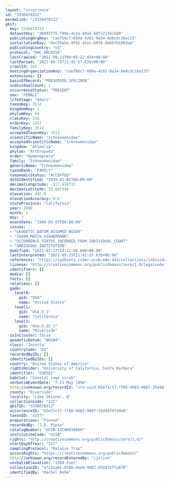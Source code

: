 ```yaml
---
layout: "occurrence"
id: "3336678312"
permalink: "/3336678312"
gbif:
  key: 3336678312
  datasetKey: "d6097f75-f99e-4c2a-b8a5-b0fc213ecbd0"
  publishingOrgKey: "cae7b6c7-669a-4261-9a34-6e8cdc16a125"
  installationKey: "4ec55ebe-9f92-45ec-b076-dd45f61003ab"
  publishingCountry: "US"
  protocol: "DWC_ARCHIVE"
  lastCrawled: "2021-09-11T09:05:22.434+00:00"
  lastParsed: "2021-09-23T21:41:57.635+00:00"
  crawlId: 161
  hostingOrganizationKey: "cae7b6c7-669a-4261-9a34-6e8cdc16a125"
  extensions: {}
  basisOfRecord: "PRESERVED_SPECIMEN"
  individualCount: 1
  occurrenceStatus: "PRESENT"
  sex: "FEMALE"
  lifeStage: "Adult"
  taxonKey: 3512
  kingdomKey: 1
  phylumKey: 54
  classKey: 216
  orderKey: 1457
  familyKey: 3512
  acceptedTaxonKey: 3512
  scientificName: "Ichneumonidae"
  acceptedScientificName: "Ichneumonidae"
  kingdom: "Animalia"
  phylum: "Arthropoda"
  order: "Hymenoptera"
  family: "Ichneumonidae"
  genericName: "Ichneumonidae"
  taxonRank: "FAMILY"
  taxonomicStatus: "ACCEPTED"
  dateIdentified: "2019-01-01T00:00:00"
  decimalLongitude: -117.034722
  decimalLatitude: 33.601944
  elevation: 482.0
  elevationAccuracy: 0.0
  stateProvince: "California"
  year: 1998
  month: 5
  day: 7
  eventDate: "1998-05-07T00:00:00"
  issues:
  - "GEODETIC_DATUM_ASSUMED_WGS84"
  - "TAXON_MATCH_HIGHERRANK"
  - "OCCURRENCE_STATUS_INFERRED_FROM_INDIVIDUAL_COUNT"
  - "AMBIGUOUS_INSTITUTION"
  modified: "2021-07-27T14:11:08.000+00:00"
  lastInterpreted: "2021-09-23T21:41:57.635+00:00"
  references: "https://symbiota.ccber.ucsb.edu:443/collections/individual/index.php?occid=236581"
  license: "http://creativecommons.org/publicdomain/zero/1.0/legalcode"
  identifiers: []
  media: []
  facts: []
  relations: []
  gadm:
    level0:
      gid: "USA"
      name: "United States"
    level1:
      gid: "USA.5_1"
      name: "California"
    level2:
      gid: "USA.5.33_1"
      name: "Riverside"
  isInCluster: false
  geodeticDatum: "WGS84"
  class: "Insecta"
  countryCode: "US"
  recordedByIDs: []
  identifiedByIDs: []
  country: "United States of America"
  rightsHolder: "University of California, Santa Barbara"
  identifier: "236581"
  habitat: "Coastal sage scrub"
  verbatimEventDate: "7-21 May 1998"
  http://unknown.org/recordId: "urn:uuid:65e71c17-7f88-4683-9687-35d487dfdde6"
  county: "Riverside"
  locality: "Lake Skinner, N"
  collectionCode: "IZC"
  gbifID: "3336678312"
  occurrenceID: "65e71c17-7f88-4683-9687-35d487dfdde6"
  taxonID: "5227"
  preparations: "Pinned"
  recordedBy: "J.D. Pinto"
  catalogNumber: "UCSB-IZC00039860"
  institutionCode: "UCSB"
  rights: "http://creativecommons.org/publicdomain/zero/1.0/"
  startDayOfYear: "127"
  samplingProtocol: "Malaise Trap"
  accessRights: "https://creativecommons.org/publicdomain/"
  http://unknown.org/recordEnteredBy: "jjolish"
  verbatimElevation: "1580 Feet"
  collectionID: "e7c51ab1-870b-4ee8-9d62-092875ffa870"
  identifiedBy: "Rachel Behm"
---
```


